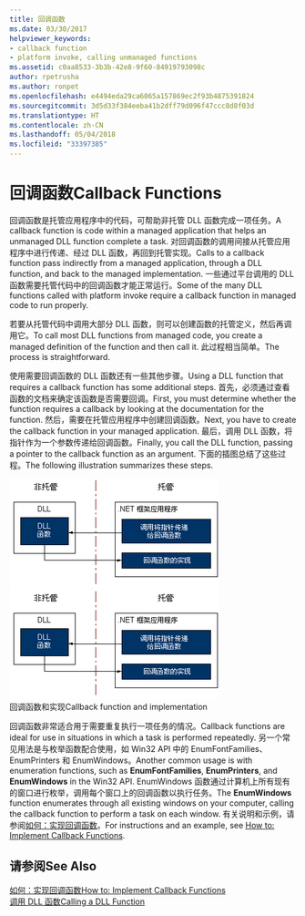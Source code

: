 ```yaml
---
title: 回调函数
ms.date: 03/30/2017
helpviewer_keywords:
- callback function
- platform invoke, calling unmanaged functions
ms.assetid: c0aa8533-3b3b-42e8-9f60-84919793098c
author: rpetrusha
ms.author: ronpet
ms.openlocfilehash: e4494eda29ca6065a157869ec2f93b4875391824
ms.sourcegitcommit: 3d5d33f384eeba41b2dff79d096f47ccc8d8f03d
ms.translationtype: HT
ms.contentlocale: zh-CN
ms.lasthandoff: 05/04/2018
ms.locfileid: "33397385"
---
```

# <a name="callback-functions"></a><span data-ttu-id="4e8b9-102">回调函数</span><span class="sxs-lookup"><span data-stu-id="4e8b9-102">Callback Functions</span></span>
<span data-ttu-id="4e8b9-103">回调函数是托管应用程序中的代码，可帮助非托管 DLL 函数完成一项任务。</span><span class="sxs-lookup"><span data-stu-id="4e8b9-103">A callback function is code within a managed application that helps an unmanaged DLL function complete a task.</span></span> <span data-ttu-id="4e8b9-104">对回调函数的调用间接从托管应用程序中进行传递、经过 DLL 函数，再回到托管实现。</span><span class="sxs-lookup"><span data-stu-id="4e8b9-104">Calls to a callback function pass indirectly from a managed application, through a DLL function, and back to the managed implementation.</span></span> <span data-ttu-id="4e8b9-105">一些通过平台调用的 DLL 函数需要托管代码中的回调函数才能正常运行。</span><span class="sxs-lookup"><span data-stu-id="4e8b9-105">Some of the many DLL functions called with platform invoke require a callback function in managed code to run properly.</span></span>  
  
 <span data-ttu-id="4e8b9-106">若要从托管代码中调用大部分 DLL 函数，则可以创建函数的托管定义，然后再调用它。</span><span class="sxs-lookup"><span data-stu-id="4e8b9-106">To call most DLL functions from managed code, you create a managed definition of the function and then call it.</span></span> <span data-ttu-id="4e8b9-107">此过程相当简单。</span><span class="sxs-lookup"><span data-stu-id="4e8b9-107">The process is straightforward.</span></span>  
  
 <span data-ttu-id="4e8b9-108">使用需要回调函数的 DLL 函数还有一些其他步骤。</span><span class="sxs-lookup"><span data-stu-id="4e8b9-108">Using a DLL function that requires a callback function has some additional steps.</span></span> <span data-ttu-id="4e8b9-109">首先，必须通过查看函数的文档来确定该函数是否需要回调。</span><span class="sxs-lookup"><span data-stu-id="4e8b9-109">First, you must determine whether the function requires a callback by looking at the documentation for the function.</span></span> <span data-ttu-id="4e8b9-110">然后，需要在托管应用程序中创建回调函数。</span><span class="sxs-lookup"><span data-stu-id="4e8b9-110">Next, you have to create the callback function in your managed application.</span></span> <span data-ttu-id="4e8b9-111">最后，调用 DLL 函数，将指针作为一个参数传递给回调函数。</span><span class="sxs-lookup"><span data-stu-id="4e8b9-111">Finally, you call the DLL function, passing a pointer to the callback function as an argument.</span></span> <span data-ttu-id="4e8b9-112">下面的插图总结了这些过程。</span><span class="sxs-lookup"><span data-stu-id="4e8b9-112">The following illustration summarizes these steps.</span></span>  
  
 <span data-ttu-id="4e8b9-113">![平台调用回调](../../../docs/framework/interop/media/pinvokecallback.gif "pinvokecallback")</span><span class="sxs-lookup"><span data-stu-id="4e8b9-113">![Platform invoke callback](../../../docs/framework/interop/media/pinvokecallback.gif "pinvokecallback")</span></span>  
<span data-ttu-id="4e8b9-114">回调函数和实现</span><span class="sxs-lookup"><span data-stu-id="4e8b9-114">Callback function and implementation</span></span>  
  
 <span data-ttu-id="4e8b9-115">回调函数非常适合用于需要重复执行一项任务的情况。</span><span class="sxs-lookup"><span data-stu-id="4e8b9-115">Callback functions are ideal for use in situations in which a task is performed repeatedly.</span></span> <span data-ttu-id="4e8b9-116">另一个常见用法是与枚举函数配合使用，如 Win32 API 中的 EnumFontFamilies、EnumPrinters 和 EnumWindows。</span><span class="sxs-lookup"><span data-stu-id="4e8b9-116">Another common usage is with enumeration functions, such as **EnumFontFamilies**, **EnumPrinters**, and **EnumWindows** in the Win32 API.</span></span> <span data-ttu-id="4e8b9-117">EnumWindows 函数通过计算机上所有现有的窗口进行枚举，调用每个窗口上的回调函数以执行任务。</span><span class="sxs-lookup"><span data-stu-id="4e8b9-117">The **EnumWindows** function enumerates through all existing windows on your computer, calling the callback function to perform a task on each window.</span></span> <span data-ttu-id="4e8b9-118">有关说明和示例，请参阅[如何：实现回调函数](../../../docs/framework/interop/how-to-implement-callback-functions.md)。</span><span class="sxs-lookup"><span data-stu-id="4e8b9-118">For instructions and an example, see [How to: Implement Callback Functions](../../../docs/framework/interop/how-to-implement-callback-functions.md).</span></span>  
  
## <a name="see-also"></a><span data-ttu-id="4e8b9-119">请参阅</span><span class="sxs-lookup"><span data-stu-id="4e8b9-119">See Also</span></span>  
 [<span data-ttu-id="4e8b9-120">如何：实现回调函数</span><span class="sxs-lookup"><span data-stu-id="4e8b9-120">How to: Implement Callback Functions</span></span>](../../../docs/framework/interop/how-to-implement-callback-functions.md)  
 [<span data-ttu-id="4e8b9-121">调用 DLL 函数</span><span class="sxs-lookup"><span data-stu-id="4e8b9-121">Calling a DLL Function</span></span>](../../../docs/framework/interop/calling-a-dll-function.md)
